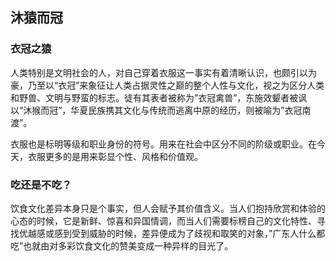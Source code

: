 ## 沐猿而冠

### 衣冠之猿
人类特别是文明社会的人，对自己穿着衣服这一事实有着清晰认识，也颇引以为豪，乃至以“衣冠”来象征让人类占据灵性之巅的整个人性与文化，视之为区分人类和野兽、文明与野蛮的标志。徒有其表者被称为”衣冠禽兽”，东施效颦者被讽以“沐猴而冠”，华夏民族携其文化与传统而逃离中原的经历，则被喻为”衣冠南渡”。

衣服也是标明等级和职业身份的符号。用来在社会中区分不同的阶级或职业。在今天，衣服更多的是用来彰显个性、风格和价值观。

### 吃还是不吃？

饮食文化差异本身只是个事实，但人会赋予其价值含义。当人们抱持欣赏和体验的心态的时候，它是新鲜、惊喜和异国情调，而当人们需要标榜自己的文化特性、寻找优越感或感到受到威胁的时候，差异便成为了歧视和取笑的对象，”广东人什么都吃”也就由对多彩饮食文化的赞美变成一种异样的目光了。 
